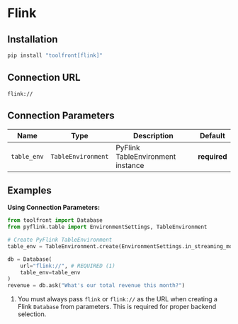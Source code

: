 # Flink

## Installation

```bash
pip install "toolfront[flink]"
```

## Connection URL

```
flink://
```

## Connection Parameters

| Name        | Type           | Description                           | Default      |
|-------------|----------------|---------------------------------------|--------------|
| `table_env` | `TableEnvironment` | PyFlink TableEnvironment instance    | **required** |

## Examples

**Using Connection Parameters:**
```python
from toolfront import Database
from pyflink.table import EnvironmentSettings, TableEnvironment

# Create PyFlink TableEnvironment
table_env = TableEnvironment.create(EnvironmentSettings.in_streaming_mode())

db = Database(
    url="flink://", # REQUIRED (1)
    table_env=table_env
)
revenue = db.ask("What's our total revenue this month?")
```

1. You must always pass `flink` or `flink://` as the URL when creating a Flink `Database` from parameters. This is required for proper backend selection.